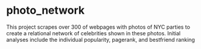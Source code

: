 # photo_network
This project scrapes over 300 of webpages with photos of NYC parties to create a relational network of celebrities shown in these photos. Initial analyses include the individual popularity, pagerank, and bestfriend ranking
